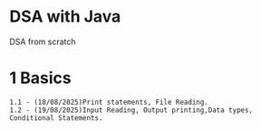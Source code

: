 # DSA with Java
DSA from scratch
# 1 Basics
    1.1 - (18/08/2025)Print statements, File Reading.
    1.2 - (19/08/2025)Input Reading, Output printing,Data types, Conditional Statements.
